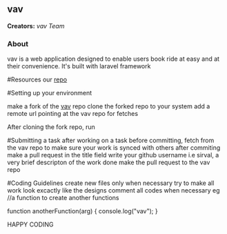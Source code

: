 
## vav

**Creators:**
*vav Team*

### About

vav is a web application designed to enable users book ride at easy and at their convenience. 
It's built with laravel framework

#Resources
our [repo](https://github.com/sirval/vav)

#Setting up your environment

make a fork of the [vav](https://github.com/sirval/vav) repo
clone the forked repo to your system
add a remote url pointing at the vav repo for fetches

After cloning the fork repo, run 

#Submitting a task
after working on a task before committing, fetch from the vav repo to make sure your work is synced with others
after commiting make a pull request
in the title field write your github username i.e sirval, a very brief descripton of the work done
make the pull request to the vav repo

#Coding Guidelines
create new files only when necessary
try to make all work look excactly like the designs
comment all codes when necessary
 eg
//a function to create another functions

function anotherFunction(arg) {
  console.log("vav");
}

HAPPY CODING  
